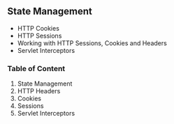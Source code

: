 <h2>State Management</h2>

<ul>
	<li> HTTP Cookies </li>
	<li> HTTP Sessions </li>
	<li> Working with HTTP Sessions, Cookies and Headers </li>
	<li> Servlet Interceptors </li>
</ul>

<h3>Table of Content</h3>

<ol>
	<li> State Management </li>
	<li> HTTP Headers </li>
	<li> Cookies </li>
	<li> Sessions </li>
	<li> Servlet Interceptors </li>
</ol>